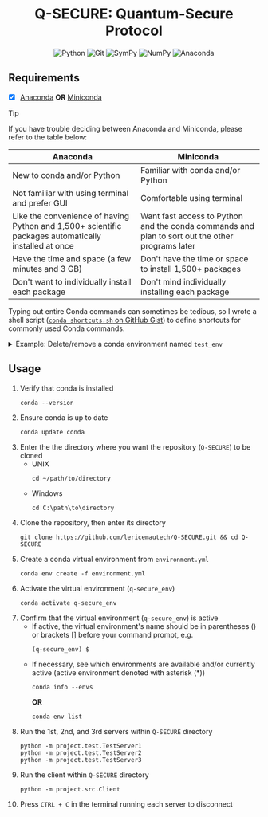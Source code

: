 <div align="center">
<h1>Q-SECURE: Quantum-Secure Protocol</h1>
<img alt="Python" src="https://img.shields.io/static/v1?label=Language&style=flat&message=Python+3.12.2&logo=python&color=c7a228&labelColor=393939&logoColor=c7a228">
<img alt="Git" src="https://img.shields.io/static/v1?label=Version+Control&style=flat&message=Git&logo=git&color=f05032&labelColor=393939&logoColor=f05032">
<img alt="SymPy" src="https://img.shields.io/static/v1?label=Package&style=flat&message=SymPy&logo=sympy&color=9582b3&labelColor=393939&logoColor=9582b3">
<img alt="NumPy" src="https://img.shields.io/static/v1?label=Package&style=flat&message=NumPy&logo=numpy&color=4d707b&labelColor=393939&logoColor=4d707b">
<img alt="Anaconda" src="https://img.shields.io/static/v1?label=Package+Manager&style=flat&message=Conda&logo=anaconda&color=44a833&labelColor=393939&logoColor=44a833">
</div>

## Requirements
- [x] [Anaconda](https://docs.continuum.io/free/anaconda/install) **OR** [Miniconda](https://docs.conda.io/projects/miniconda/en/latest)
> [!TIP]
> If you have trouble deciding between Anaconda and Miniconda, please refer to the table below:
> <table>
>  <thead>
>   <tr>
>    <th><center>Anaconda</center></th>
>    <th><center>Miniconda</center></th>
>   </tr>
>  </thead>
>  <tbody>
>   <tr>
>    <td>New to conda and/or Python</td>
>    <td>Familiar with conda and/or Python</td>
>   </tr>
>   <tr>
>    <td>Not familiar with using terminal and prefer GUI</td>
>    <td>Comfortable using terminal</td>
>   </tr>
>   <tr>
>    <td>Like the convenience of having Python and 1,500+ scientific packages automatically installed at once</td>
>    <td>Want fast access to Python and the conda commands and plan to sort out the other programs later</td>
>   </tr>
>   <tr>
>    <td>Have the time and space (a few minutes and 3 GB)</td>
>    <td>Don't have the time or space to install 1,500+ packages</td>
>   </tr>
>   <tr>
>    <td>Don't want to individually install each package</td>
>    <td>Don't mind individually installing each package</td>
>   </tr>
>  </tbody>
> </table>
>
> Typing out entire Conda commands can sometimes be tedious, so I wrote a shell script ([`conda_shortcuts.sh` on GitHub Gist](https://gist.github.com/lynkos/7a4ce7f9e38bb56174360648461a3dc8)) to define shortcuts for commonly used Conda commands.
> <details>
>   <summary>Example: Delete/remove a conda environment named <code>test_env</code></summary>
>
> * Shortcut command
>     ```
>     rmenv test_env
>     ```
> * Manually typing out the entire command
>     ```sh
>     conda env remove -n test_env && rm -rf $(conda info --base)/envs/test_env
>     ```
>
> The shortcut has 80.8% fewer characters!
> </details>

## Usage
1. Verify that conda is installed
   ```
   conda --version
   ```
2. Ensure conda is up to date
   ```
   conda update conda
   ```
3. Enter the the directory where you want the repository (`Q-SECURE`) to be cloned
    * UNIX
        ```
        cd ~/path/to/directory
        ```
    * Windows
        ```
        cd C:\path\to\directory
        ```
4. Clone the repository, then enter its directory
    ```
    git clone https://github.com/lericemautech/Q-SECURE.git && cd Q-SECURE
    ```
5. Create a conda virtual environment from `environment.yml`
   ```
   conda env create -f environment.yml
   ```
6. Activate the virtual environment (`q-secure_env`)
   ```
   conda activate q-secure_env
   ```
7. Confirm that the virtual environment (`q-secure_env`) is active
     * If active, the virtual environment's name should be in parentheses () or brackets [] before your command prompt, e.g.
       ```
       (q-secure_env) $
       ```
     * If necessary, see which environments are available and/or currently active (active environment denoted with asterisk (*))
       ```
       conda info --envs
       ```
       **OR**
       ```
       conda env list
       ```
8. Run the 1st, 2nd, and 3rd servers within `Q-SECURE` directory
   ```
   python -m project.test.TestServer1
   python -m project.test.TestServer2
   python -m project.test.TestServer3
   ```
9. Run the client within `Q-SECURE` directory
      ```
      python -m project.src.Client
      ```
10. Press `CTRL + C` in the terminal running each server to disconnect
